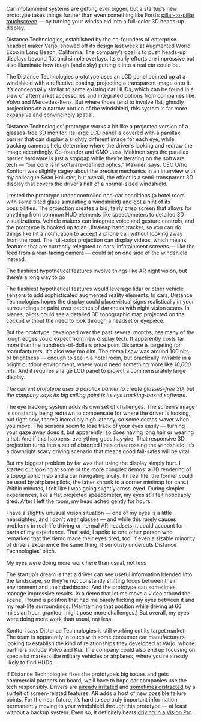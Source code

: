 Car infotainment systems are getting ever bigger, but a startup’s new prototype takes things further than even something like Ford’s [pillar-to-pillar touchscreen](/2024/1/22/24045932/ford-android-screen-display-size-os-apps-gaming-lincoln) — by turning your windshield into a full-color 3D heads-up display.

Distance Technologies, established by the co-founders of enterprise headset maker Varjo, showed off its design last week at Augmented World Expo in Long Beach, California. The company’s goal is to push heads-up displays beyond flat and simple overlays. Its early efforts are impressive but also illuminate how tough (and risky) putting it into a real car could be.

The Distance Technologies prototype uses an LCD panel pointed up at a windshield with a reflective coating, projecting a transparent image onto it. It’s conceptually similar to some existing car HUDs, which can be found in a slew of aftermarket accessories and integrated options from companies like Volvo and Mercedes-Benz. But where those tend to involve flat, ghostly projections on a narrow portion of the windshield, this system is far more expansive and convincingly spatial.

Distance Technologies’ prototype works a bit like a projected version of a glasses-free 3D monitor. Its large LCD panel is covered with a parallax barrier that can display a slightly different image for each eye, while tracking cameras help determine where the driver’s looking and redraw the image accordingly. Co-founder and CMO Jussi Mäkinen says the parallax barrier hardware is just a stopgap while they’re iterating on the software tech — “our core is in software-defined optics,” Mäkinen says. CEO Urho Konttori was slightly cagey about the precise mechanics in an interview with my colleague Sean Hollister, but overall, the effect is a semi-transparent 3D display that covers the driver’s half of a normal-sized windshield.

I tested the prototype under controlled non-car conditions (a hotel room with some tilted glass simulating a windshield) and got a hint of its possibilities. The projection creates a big, fairly crisp screen that allows for anything from common HUD elements like speedometers to detailed 3D visualizations. Vehicle makers can integrate voice and gesture controls, and the prototype is hooked up to an Ultraleap hand tracker, so you can do things like hit a notification to accept a phone call without looking away from the road. The full-color projection can display videos, which means features that are currently relegated to cars’ infotainment screens — like the feed from a rear-facing camera — could sit on one side of the windshield instead.

The flashiest hypothetical features involve things like AR night vision, but there’s a long way to go

The flashiest hypothetical features would leverage lidar or other vehicle sensors to add sophisticated augmented reality elements. In cars, Distance Technologies hopes the display could place virtual signs realistically in your surroundings or paint over patches of darkness with night vision scans. In planes, pilots could see a detailed 3D topographic map projected on the cockpit without the need to look through a headset or eyepiece.

But the prototype, developed over the past several months, has many of the rough edges you’d expect from new display tech. It apparently costs far more than the hundreds-of-dollars price point Distance is targeting for manufacturers. It’s also way too dim. The demo I saw was around 100 nits of brightness — enough to see in a hotel room, but practically invisible in a bright outdoor environment, where you’d need something more like *10,000 nits.* And it requires a large LCD panel to project a commensurately large display.

*The current prototype uses a parallax barrier to create glasses-free 3D, but the company says its big selling point is its eye tracking-based software.*

The eye tracking system adds its own set of challenges. The screen’s image is constantly being redrawn to compensate for where the driver is looking, but right now, there’s incredibly high latency, so some demos waver when you move. The sensors seem to lose track of your eyes easily — turning your gaze away does it, but apparently, so does having long hair or wearing a hat. And if this happens, everything goes haywire. That responsive 3D projection turns into a set of distorted lines crisscrossing the windshield. It’s a downright scary driving scenario that means good fail-safes will be vital.

But my biggest problem by far was that using the display simply hurt. I started out looking at some of the more complex demos: a 3D rendering of a topographic map and a car navigating a city. (In real life, the former could be used by airplane pilots, the latter shrunk to a corner minimap for cars.) Within minutes, I felt like I was going slightly cross-eyed. During simpler experiences, like a flat projected speedometer, my eyes still felt noticeably tired. After I left the room, my head ached gently for hours.

I have a slightly unusual vision situation — one of my eyes is a little nearsighted, and I don’t wear glasses — and while this rarely causes problems in real-life driving or normal AR headsets, it could account for parts of my experience. That said, I spoke to one other person who remarked that the demo made their eyes tired, too. If even a sizable minority of drivers experience the same thing, it seriously undercuts Distance Technologies’ pitch.

My eyes were doing more work here than usual, not less

The startup’s dream is that a driver can see useful information blended into the landscape, so they’re not constantly shifting focus between their environment and their dashboard. And the prototype can sometimes manage impressive results. In a demo that let me move a video around the scene, I found a position that had me barely flicking my eyes between it and my real-life surroundings. (Maintaining that position while driving at 60 miles an hour, granted, might pose more challenges.) But overall, my eyes were doing more work than usual, not less.

Konttori says Distance Technologies is still working out its target market. The team is apparently in touch with some consumer car manufacturers, looking to establish the kind of relationships they developed at Varjo, whose partners include Volvo and Kia. The company could also end up focusing on specialist markets like military vehicles or airplanes, where you’re already likely to find HUDs.

If Distance Technologies fixes the prototype’s big issues and gets commercial partners on board, we’ll have to hope car companies use the tech responsibly. Drivers are [already irritated](/23801545/car-infotainment-customer-satisifaction-survey-jd-power) and [sometimes distracted](/2021/12/22/22849963/tesla-investigation-drivers-play-video-games-vehicles-in-motion) by a surfeit of screen-related features. AR adds a host of new possible failure points. For the near future, it’s hard to see truly important information permanently moving to your windshield through this prototype — at least without a backup system. Even so, it definitely beats [driving in a Vision Pro](/2024/2/6/24063317/vision-pro-viral-videos-tesla-cybertruck-autopilot).

